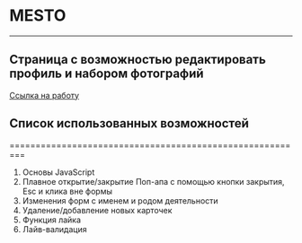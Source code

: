 # MESTO
-----------------------
Страница с возможностью редактировать профиль и  набором фотографий
-------------------------------------------------------------------
[Ссылка на работу](https://belyaevav.github.io/mesto/)

## Список использованных возможностей
=========================================================
1. Основы JavaScript
2. Плавное открытие/закрытие Поп-апа с помощью кнопки закрытия, Esc и клика вне формы
3. Изменения форм с именем и родом деятельности
4. Удаление/добавление новых карточек
5. Функция лайка
6. Лайв-валидация

